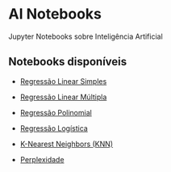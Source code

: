 AI Notebooks
============

Jupyter Notebooks sobre Inteligência Artificial

## Notebooks disponíveis

- [Regressão Linear Simples](https://nbviewer.jupyter.org/github/yurimalheiros/ai-notebooks/blob/master/ml/gdlinearregression.ipynb)

- [Regressão Linear Múltipla](https://nbviewer.jupyter.org/github/yurimalheiros/ai-notebooks/blob/master/ml/gdmultiplelinearregression.ipynb)

- [Regressão Polinomial](https://nbviewer.jupyter.org/github/yurimalheiros/ai-notebooks/blob/master/ml/gdpolynomialregression.ipynb)

- [Regressão Logística](https://nbviewer.jupyter.org/github/yurimalheiros/ai-notebooks/blob/master/ml/gdlogisticregression.ipynb)

- [K-Nearest Neighbors (KNN)](https://nbviewer.jupyter.org/github/yurimalheiros/ai-notebooks/blob/master/ml/knn.ipynb)

- [Perplexidade](https://nbviewer.jupyter.org/github/yurimalheiros/ai-notebooks/blob/master/nlp/perplexity.ipynb)
